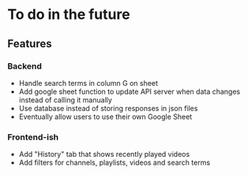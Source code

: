 # To do in the future

## Features

### Backend

- Handle search terms in column G on sheet
- Add google sheet function to update API server when data changes instead of calling it manually
- Use database instead of storing responses in json files
- Eventually allow users to use their own Google Sheet

### Frontend-ish

- Add "History" tab that shows recently played videos
- Add filters for channels, playlists, videos and search terms
